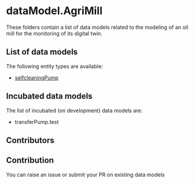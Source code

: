 # dataModel.AgriMill

These folders contain a list of data models related to the modeling of an oil mill for the monitoring of its digital twin.

## List of data models

The following entity types are available:

- [selfcleaningPump](https://github.com/jcheca/dataModel.Agrifood/tree/master/AgriMill/selfCleaningPump)

## Incubated data models

The list of incubated (on development) data models are:

- transferPump.test

## Contributors

## Contribution

You can raise an issue or submit your PR on existing data models


